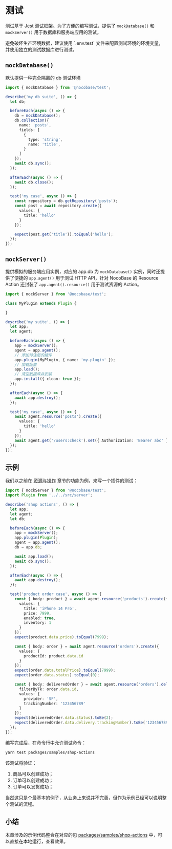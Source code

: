 # 测试

测试基于 [Jest](https://jestjs.io/) 测试框架。为了方便的编写测试，提供了 `mockDatabase()` 和 `mockServer()` 用于数据库和服务端应用的测试。

<Alert>
避免破坏生产环境数据，建议使用 `.env.test` 文件来配置测试环境的环境变量，并使用独立的测试数据库进行测试。
</Alert>

## `mockDatabase()`

默认提供一种完全隔离的 db 测试环境

```ts
import { mockDatabase } from '@nocobase/test';

describe('my db suite', () => {
  let db;

  beforeEach(async () => {
    db = mockDatabase();
    db.collection({
      name: 'posts',
      fields: [
        {
          type: 'string',
          name: 'title',
        }
      ]
    });
    await db.sync();
  });

  afterEach(async () => {
    await db.close();
  });

  test('my case', async () => {
    const repository = db.getRepository('posts');
    const post = await repository.create({
      values: {
        title: 'hello'
      }
    });

    expect(post.get('title')).toEqual('hello');
  });
});
```

## `mockServer()`

提供模拟的服务端应用实例，对应的 app.db 为 `mockDatabase()` 实例，同时还提供了便捷的 `app.agent()` 用于测试 HTTP API，针对 NocoBase 的 Resource Action 还封装了 `app.agent().resource()` 用于测试资源的 Action。

```ts
import { mockServer } from '@nocobase/test';

class MyPlugin extends Plugin {

}

describe('my suite', () => {
  let app;
  let agent;

  beforeEach(async () => {
    app = mockServer();
    agent = app.agent();
    // 添加待注册的插件
    app.plugin(MyPlugin, { name: 'my-plugin' });
    // 加载配置
    app.load();
    // 清空数据库并安装
    app.install({ clean: true });
  });

  afterEach(async () => {
    await app.destroy();
  });

  test('my case', async () => {
    await agent.resource('posts').create({
      values: {
        title: 'hello'
      }
    });
    await agent.get('/users:check').set({ Authorization: 'Bearer abc' });
  });
});
```

## 示例

我们以之前在 [资源与操作](development/server/resources-actions) 章节的功能为例，来写一个插件的测试：

```ts
import { mockServer } from '@nocobase/test';
import Plugin from '../../src/server';

describe('shop actions', () => {
  let app;
  let agent;
  let db;

  beforeEach(async () => {
    app = mockServer();
    app.plugin(Plugin);
    agent = app.agent();
    db = app.db;

    await app.load();
    await db.sync();
  });

  afterEach(async () => {
    await app.destroy();
  });

  test('product order case', async () => {
    const { body: product } = await agent.resource('products').create({
      values: {
        title: 'iPhone 14 Pro',
        price: 7999,
        enabled: true,
        inventory: 1
      }
    });
    expect(product.data.price).toEqual(7999);

    const { body: order } = await agent.resource('orders').create({
      values: {
        productId: product.data.id
      }
    });
    expect(order.data.totalPrice).toEqual(7999);
    expect(order.data.status).toEqual(0);

    const { body: deliveredOrder } = await agent.resource('orders').deliver({
      filterByTk: order.data.id,
      values: {
        provider: 'SF',
        trackingNumber: '123456789'
      }
    });
    expect(deliveredOrder.data.status).toBe(2);
    expect(deliveredOrder.data.delivery.trackingNumber).toBe('123456789');
  });
});
```

编写完成后，在命令行中允许测试命令：

```bash
yarn test packages/samples/shop-actions
```

该测试将验证：

1. 商品可以创建成功；
2. 订单可以创建成功；
3. 订单可以发货成功；

当然这只是个最基本的例子，从业务上来说并不完善，但作为示例已经可以说明整个测试的流程。

## 小结

本章涉及的示例代码整合在对应的包 [packages/samples/shop-actions](https://github.com/nocobase/nocobase/tree/main/packages/samples/shop-actions) 中，可以直接在本地运行，查看效果。
